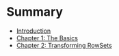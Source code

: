 # Summary

* [Introduction](README.md)
* [Chapter 1: The Basics](ch01-getting-started.md)
* [Chapter 2: Transforming RowSets](ch02-transforming-rowsets.md)
